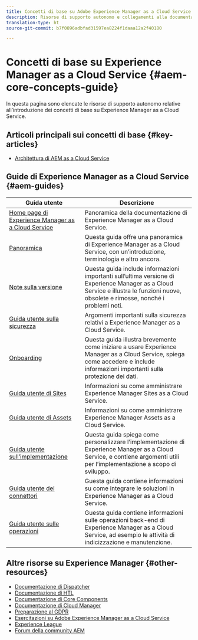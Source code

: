 ```yaml
---
title: Concetti di base su Adobe Experience Manager as a Cloud Service
description: Risorse di supporto autonomo e collegamenti alla documentazione sui concetti di base su Adobe Experience Manager as a Cloud Service
translation-type: ht
source-git-commit: b7f0896adbfad31597ea8224f1daaa12a2f40180

---
```



# Concetti di base su Experience Manager as a Cloud Service {#aem-core-concepts-guide}

In questa pagina sono elencate le risorse di supporto autonomo relative all’introduzione dei concetti di base su Experience Manager as a Cloud Service.

## Articoli principali sui concetti di base {#key-articles}

* [Architettura di AEM as a Cloud Service](architecture.md)

## Guide di Experience Manager as a Cloud Service {#aem-guides}

| Guida utente | Descrizione |
|---|---|
| [Home page di Experience Manager as a Cloud Service](/help/landing/home.md) | Panoramica della documentazione di Experience Manager as a Cloud Service. |
| [Panoramica](/help/overview/home.md) | Questa guida offre una panoramica di Experience Manager as a Cloud Service, con un’introduzione, terminologia e altro ancora. |
| [Note sulla versione](/help/release-notes/home.md) | Questa guida include informazioni importanti sull’ultima versione di Experience Manager as a Cloud Service e illustra le funzioni nuove, obsolete e rimosse, nonché i problemi noti. |
| [Guida utente sulla sicurezza](/help/security/home.md) | Argomenti importanti sulla sicurezza relativi a Experience Manager as a Cloud Service. |
| [Onboarding](/help/onboarding/home.md) | Questa guida illustra brevemente come iniziare a usare Experience Manager as a Cloud Service, spiega come accedere e include informazioni importanti sulla protezione dei dati. |
| [Guida utente di Sites](/help/sites-cloud/home.md) | Informazioni su come amministrare Experience Manager Sites as a Cloud Service. |
| [Guida utente di Assets](/help/assets/home.md) | Informazioni su come amministrare Experience Manager Assets as a Cloud Service. |
| [Guida utente sull’implementazione](/help/implementing/home.md) | Questa guida spiega come personalizzare l’implementazione di Experience Manager as a Cloud Service, e contiene argomenti utili per l’implementazione a scopo di sviluppo. |
| [Guida utente dei connettori](/help/connectors/home.md) | Guesta guida contiene informazioni su come integrare le soluzioni in Experience Manager as a Cloud Service. |
| [Guida utente sulle operazioni](/help/operations/home.md) | Guesta guida contiene informazioni sulle operazioni back-end di Experience Manager as a Cloud Service, ad esempio le attività di indicizzazione e manutenzione. |

## Altre risorse su Experience Manager {#other-resources}

* [Documentazione di Dispatcher](/help/implementing/dispatcher/overview.md)
* [Documentazione di HTL](https://docs.adobe.com/content/help/it-IT/experience-manager-htl/using/overview.html)
* [Documentazione di Core Components](https://docs.adobe.com/content/help/it-IT/experience-manager-core-components/using/introduction.html)
* [Documentazione di Cloud Manager](https://docs.adobe.com/content/help/it-IT/experience-manager-cloud-manager/using/introduction-to-cloud-manager.html)
* [Preparazione al GDPR](/help/onboarding/data-privacy-and-protection-readiness/aem-readiness.md)
* [Esercitazioni su Adobe Experience Manager as a Cloud Service](https://docs.adobe.com/content/help/en/experience-manager-learn/cloud-service/overview.html)
* [Experience League](https://guided.adobe.com/?promoid=K42KVXHD&amp;mv=other#solutions/experience-manager)
* [Forum della community AEM](https://forums.adobe.com/community/experience-cloud/marketing-cloud/experience-manager)